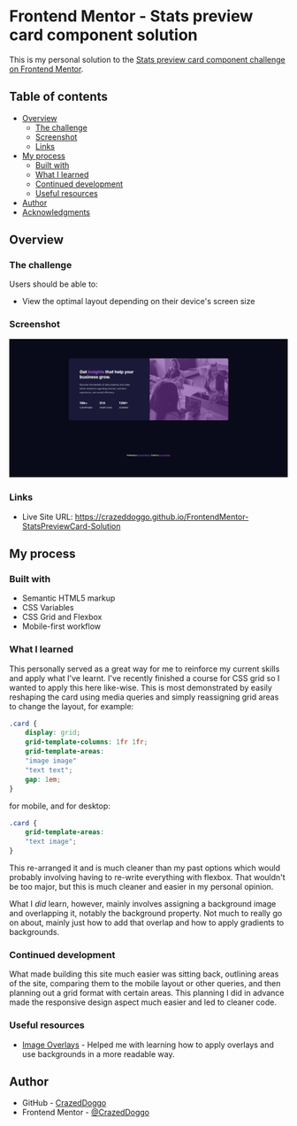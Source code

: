 # Frontend Mentor - Stats preview card component solution

This is my personal solution to the [Stats preview card component challenge on Frontend Mentor](https://www.frontendmentor.io/challenges/stats-preview-card-component-8JqbgoU62).

## Table of contents

- [Overview](#overview)
  - [The challenge](#the-challenge)
  - [Screenshot](#screenshot)
  - [Links](#links)
- [My process](#my-process)
  - [Built with](#built-with)
  - [What I learned](#what-i-learned)
  - [Continued development](#continued-development)
  - [Useful resources](#useful-resources)
- [Author](#author)
- [Acknowledgments](#acknowledgments)

## Overview

### The challenge

Users should be able to:

- View the optimal layout depending on their device's screen size

### Screenshot

![My site](design/finished-card.png)

### Links

- Live Site URL: https://crazeddoggo.github.io/FrontendMentor-StatsPreviewCard-Solution

## My process

### Built with

- Semantic HTML5 markup
- CSS Variables
- CSS Grid and Flexbox
- Mobile-first workflow

### What I learned

This personally served as a great way for me to reinforce my current skills and apply what I've learnt. I've recently finished a course for CSS grid so I wanted to apply this here like-wise. This is most demonstrated by easily reshaping the card using media queries and simply reassigning grid areas to change the layout, for example:

```css
.card {
    display: grid;
    grid-template-columns: 1fr 1fr;
    grid-template-areas: 
    "image image"
    "text text";
    gap: 1em;
}
```
for mobile, and for desktop:
```css
.card {
    grid-template-areas: 
    "text image";
}
```

This re-arranged it and is much cleaner than my past options which would probably involving having to re-write everything with flexbox. That wouldn't be too major, but this is much cleaner and easier in my personal opinion.

What I *did* learn, however, mainly involves assigning a background image and overlapping it, notably the background property. Not much to really go on about, mainly just how to add that overlap and how to apply gradients to backgrounds.

### Continued development

What made building this site much easier was sitting back, outlining areas of the site, comparing them to the mobile layout or other queries, and then planning out a grid format with certain areas. This planning I did in advance made the responsive design aspect much easier and led to cleaner code.

### Useful resources

- [Image Overlays](https://dev.to/ellen_dev/two-ways-to-achieve-an-image-colour-overlay-with-css-eio) - Helped me with learning how to apply overlays and use backgrounds in a more readable way.

## Author

- GitHub - [CrazedDoggo](https://github.com/CrazedDoggo)
- Frontend Mentor - [@CrazedDoggo](https://www.frontendmentor.io/profile/CrazedDoggo)
